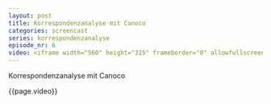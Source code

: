 ```yaml
---
layout: post
title: Korrespondenzanalyse mit Canoco
categories: screencast
series: korrespondenzanalyse
episode_nr: 6
video: <iframe width="560" height="315" frameborder="0" allowfullscreen="" src="http://www.youtube.com/embed/RBQ8SrAySKo"></iframe>
---
```

Korrespondenzanalyse mit Canoco
<!--more-->
{{page.video}}

